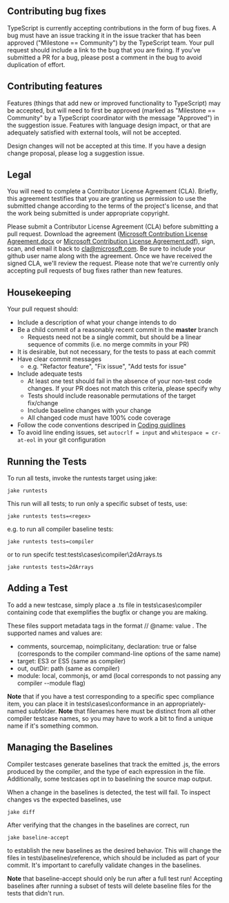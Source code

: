 ## Contributing bug fixes
TypeScript is currently accepting contributions in the form of bug fixes. A bug must have an issue tracking it in the issue tracker that has been approved ("Milestone == Community") by the TypeScript team. Your pull request should include a link to the bug that you are fixing. If you've submitted a PR for a bug, please post a comment in the bug to avoid duplication of effort.

## Contributing features
Features (things that add new or improved functionality to TypeScript) may be accepted, but will need to first be approved (marked as "Milestone == Community" by a TypeScript coordinator with the message "Approved") in the suggestion issue. Features with language design impact, or that are adequately satisfied with external tools, will not be accepted.

Design changes will not be accepted at this time. If you have a design change proposal, please log a suggestion issue.

## Legal
You will need to complete a Contributor License Agreement (CLA). Briefly, this agreement testifies that you are granting us permission to use the submitted change according to the terms of the project's license, and that the work being submitted is under appropriate copyright.

Please submit a Contributor License Agreement (CLA) before submitting a pull request. Download the agreement ([Microsoft Contribution License Agreement.docx](https://www.codeplex.com/Download?ProjectName=typescript&DownloadId=822190) or [Microsoft Contribution License Agreement.pdf](https://www.codeplex.com/Download?ProjectName=typescript&DownloadId=921298)), sign, scan, and email it back to <cla@microsoft.com>. Be sure to include your github user name along with the agreement. Once we have received the signed CLA, we'll review the request. Please note that we're currently only accepting pull requests of bug fixes rather than new features.

## Housekeeping
Your pull request should: 

* Include a description of what your change intends to do
* Be a child commit of a reasonably recent commit in the **master** branch 
    * Requests need not be a single commit, but should be a linear sequence of commits (i.e. no merge commits in your PR)
* It is desirable, but not necessary, for the tests to pass at each commit
* Have clear commit messages 
    * e.g. "Refactor feature", "Fix issue", "Add tests for issue"
* Include adequate tests 
    * At least one test should fail in the absence of your non-test code changes. If your PR does not match this criteria, please specify why
    * Tests should include reasonable permutations of the target fix/change
    * Include baseline changes with your change
    * All changed code must have 100% code coverage
* Follow the code conventions descriped in [Coding guidlines](https://github.com/Microsoft/TypeScript/wiki/Coding-guidlines)
* To avoid line ending issues, set `autocrlf = input` and `whitespace = cr-at-eol` in your git configuration

## Running the Tests
To run all tests, invoke the runtests target using jake:

`jake runtests`

This run will all tests; to run only a specific subset of tests, use:

`jake runtests tests=<regex>`

e.g. to run all compiler baseline tests:

`jake runtests tests=compiler`

or to run specifc test:tests\cases\compiler\2dArrays.ts 

`jake runtests tests=2dArrays`

## Adding a Test
To add a new testcase, simply place a .ts file in tests\cases\compiler containing code that exemplifies the bugfix or change you are making.

These files support metadata tags in the format  // @name: value . The supported names and values are:

* comments, sourcemap, noimplicitany, declaration: true or false (corresponds to the compiler command-line options of the same name)
* target: ES3 or ES5 (same as compiler)
* out, outDir: path (same as compiler)
* module: local, commonjs, or amd (local corresponds to not passing any compiler --module flag)

**Note** that if you have a test corresponding to a specific spec compliance item, you can place it in tests\cases\conformance in an appropriately-named subfolder. 
**Note** that filenames here must be distinct from all other compiler testcase names, so you may have to work a bit to find a unique name if it's something common.

## Managing the Baselines
Compiler testcases generate baselines that track the emitted .js, the errors produced by the compiler, and the type of each expression in the file. Additionally, some testcases opt in to baselining the source map output.

When a change in the baselines is detected, the test will fail. To inspect changes vs the expected baselines, use

`jake diff`

After verifying that the changes in the baselines are correct, run

`jake baseline-accept`

to establish the new baselines as the desired behavior. This will change the files in tests\baselines\reference, which should be included as part of your commit. It's important to carefully validate changes in the baselines.

**Note** that baseline-accept should only be run after a full test run! Accepting baselines after running a subset of tests will delete baseline files for the tests that didn't run.
